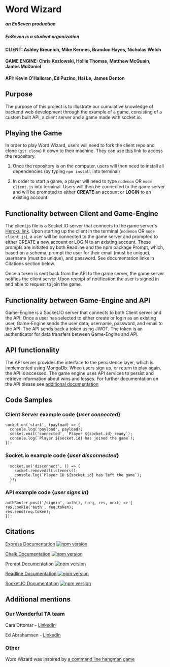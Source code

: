 # Word Wizard

##### an **EnSeven** production

##### *EnSeven is a student organization*

  

#### CLIENT: Ashley Breunich, Mike Kermes, Brandon Hayes, Nicholas Welch

#### GAME ENGINE: Chris Kozlowski, Hollie Thomas, Matthew McQuain, James McDaniel

#### API: Kevin O'Halloran, Ed Puzino, Hai Le, James Denton

  

## Purpose

  

The purpose of this project is to illustrate our cumulative knowledge of backend web development through the example of a game, consisting of a custom built API, a client server and a game made with socket.io.

  

## Playing the Game

  

In order to play Word Wizard, users will need to fork the client repo and clone (`git clone`) it down to their machine. They can use [this](https://github.com/EnSeven/client) link to access the repository.


  

1. Once the repository is on the computer, users will then need to install all dependencies (by typing `npm install` into terminal)

  

2. In order to start a game, a player will need to type `nodemon` OR `node client.js` into terminal. Users will then be connected to the game server and will be prompted to either **CREATE** an account or **LOGIN** to an existing account.

  

## Functionality between Client and Game-Engine

The client.js file is a Socket.IO server that connects to the game server's [Heroku link](https://enseven-game-engine.herokuapp.com). Upon starting up the client in the terminal (`nodemon` OR `node client.js`), a user will be connected to the game server and prompted to either CREATE a new account or LOGIN to an existing account. These prompts are initiated by both Readline and the npm package Prompt, which, based on a schema, prompt the user for their email (must be unique), username (must be unique), and password. See documentation links in Citations section below.
  
Once a token is sent back from the API to the game server, the game server notifies the client server. Upon receipt of notification the user is signed in and able to request to join the game. 

  

## Functionality between Game-Engine and API
Game-Engine is a Socket.IO server that connects to both Client server and the API. Once a user has selected to either create or login as an existing user, Game-Engine sends the user data; username, password, and email to the API. The API sends back a token using JWOT. The token is an authenticator for data transfers between Game-Engine and API.

  

## API functionality
The API server provides the interface to the persistence layer, which is implemented using MongoDb. When users sign up, or return to play again, the API is accessed. The game engine uses API services to persist and retrieve information about wins and losses. For further documentation on the API please see [additional documentation](https://github.com/EnSeven/project/blob/master/additional%20documentation.md)


  
## Code Samples
  ### Client Server example code {*user connected*}
  ```
 socket.on('start', (payload) => {
    console.log('payload', payload);
    socket.emit('connected', `Player ${socket.id} ready`);
    console.log(`Player ${socket.id} has joined the game`);
  });
  ```
### Socket.io example code {*user disconnected*}
```
  socket.on('disconnect', () => {
    socket.removeAllListeners();
    console.log(`Player ID ${socket.id} has left the game`);
  });
  ```
  ### API example code {*user signs in*}
  ```
  authRouter.post('/signin', auth(), (req, res, next) => {
  res.cookie('auth', req.token);
  res.send(req.token);
});
  ```
  

## Citations

[Express Documentation](https://www.npmjs.com/package/express)
[![npm version](https://badge.fury.io/js/express.svg)](https://badge.fury.io/js/express) 
 
[Chalk Documentation](https://www.npmjs.com/package/chalk)
[![npm version](https://badge.fury.io/js/chalk.svg)](https://badge.fury.io/js/chalk)  

[Prompt Documentation](https://www.npmjs.com/package/prompt)
  [![npm version](https://badge.fury.io/js/prompt.svg)](https://badge.fury.io/js/prompt)

[Readline Documentation](https://nodejs.org/api/readline.html)
[![npm version](https://badge.fury.io/js/readline.svg)](https://badge.fury.io/js/readline)
  
[Socket.IO Documentation](https://socket.io/docs/)
  [![npm version](https://badge.fury.io/js/socket.io.svg)](https://badge.fury.io/js/socket.io)

  ## Additional mentions
  ### Our Wonderful TA team
 Cara Ottomar - [LinkedIn](https://www.linkedin.com/in/cara-ottmar/)

 Ed Abrahamsen - [LinkedIn](https://www.linkedin.com/in/ed-abrahamsen/)

### Other
  
  Word Wizard was inspired by [a command line hangman game](https://github.com/adnanyousef/word-guess-cli)

